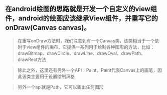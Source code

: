 ## 在android绘图的思路就是开发一个自定义的view组件，android的绘图应该继承View组件，并重写它的onDraw(Canvas canvas)。
> 在重写onDraw方法时，我们注意到有一个Canvas类，该类相当于一个依附于view组件的画布，它提供一系列用于绘制各种图形的方法，比如：drawBitmap、drawCircle、drawLine、drawOval、drawPath、drawRect方法

> 除此之外，这里还有另外一个API：Paint，Paint代表Canvas上的画笔，因此该类主要用于设置绘制风格

> 另外一个api就是Path，它可以画出任何图形